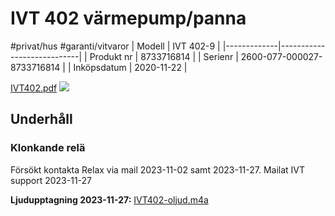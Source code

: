 # IVT 402 värmepump/panna
#privat/hus
#garanti/vitvaror
| Modell      | IVT 402-9                  |
|-------------|----------------------------|
| Produkt nr  | 8733716814                 |
| Serienr     | 2600-077-000027-8733716814 |
| Inköpsdatum | 2020-11-22                 |

[IVT402.pdf](IVT%20402%20v%C3%A4rmepumppanna/IVT402.pdf)<!-- {"width":337,"embed":"true","preview":"true"} -->
![](IVT%20402%20v%C3%A4rmepumppanna/IMG_9258.jpeg)<!-- {"width":516} -->


## Underhåll
### Klonkande relä
Försökt kontakta Relax via mail 2023-11-02 samt 2023-11-27.
Mailat IVT support 2023-11-27

**Ljudupptagning 2023-11-27:**
[IVT402-oljud.m4a](IVT%20402%20v%C3%A4rmepumppanna/IVT402-oljud.m4a)<!-- {"embed":"true"} -->
